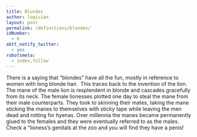 ```yaml
---
title: Blondes
author: logician
layout: post
permalink: /definitions/blondes/
idNumber:
  - 6
aktt_notify_twitter:
  - yes
robotsmeta:
  - index,follow
---
```

There is a saying <!--more-->that “blondes” have all the fun, mostly in reference to women with long blonde hair.  This traces back to the invention of the lion. The mane of the male lion is resplendent in blonde and cascades gracefully from its neck. The female lionesses plotted one day to steal the mane from their male counterparts. They took to skinning their mates, taking the mane sticking the manes to themselves with sticky tape while leaving the men dead and rotting for hyenas. Over millennia the manes became permanently glued to the females and they were eventually referred to as the males. Check a “lioness’s genitals at the zoo and you will find they have a penis!